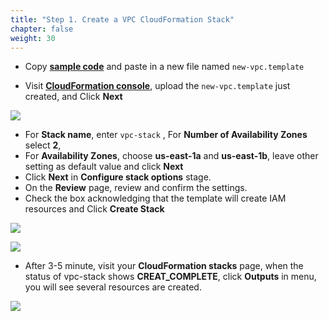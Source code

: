 ```yaml
---
title: "Step 1. Create a VPC CloudFormation Stack"
chapter: false
weight: 30
---
```


* Copy [**sample code**](/Lab1/Step1/template/new-vpc.template) and paste in a new file named `new-vpc.template`

* Visit [**CloudFormation console**](https://console.aws.amazon.com/cloudformation/home?region=us-east-1), upload the `new-vpc.template` just created, and Click **Next**


![](/images/lab1-0.png)

* For **Stack name**, enter `vpc-stack` , For **Number of Availability Zones** select **2**, 
* For **Availability Zones**, choose **us-east-1a** and **us-east-1b**, leave other setting as default value and click **Next**
* Click **Next** in **Configure stack options** stage. 
* On the **Review** page, review and confirm the settings. 
* Check the box acknowledging that the template will create IAM resources and Click **Create Stack**

![](/images/lab1-2.png)

![](/images/lab1-3.png)

* After 3-5 minute, visit your **CloudFormation stacks** page, when the status of vpc-stack shows **CREAT_COMPLETE**, click **Outputs** in menu, you will see several resources are created.

![](/images/lab1-4.png)

